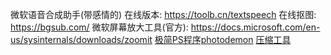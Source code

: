微软语音合成助手(带感情的)
在线版本: https://toolb.cn/textspeech
在线抠图: https://bgsub.com/
微软屏幕放大工具(官方): https://docs.microsoft.com/en-us/sysinternals/downloads/zoomit
[极简PS程序photodemon](https://photodemon.org/)
[压缩工具](https://docsmall.com/)